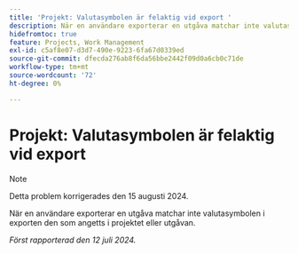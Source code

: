 ```yaml
---
title: 'Projekt: Valutasymbolen är felaktig vid export '
description: När en användare exporterar en utgåva matchar inte valutasymbolen i exporten den som angetts i projektet eller utgåvan.
hidefromtoc: true
feature: Projects, Work Management
exl-id: c5af8e07-d3d7-490e-9223-6fa67d0339ed
source-git-commit: dfecda276ab8f6da56bbe2442f09d0a6cb0c71de
workflow-type: tm+mt
source-wordcount: '72'
ht-degree: 0%

---
```


# Projekt: Valutasymbolen är felaktig vid export

>[!NOTE]
>
>Detta problem korrigerades den 15 augusti 2024.

När en användare exporterar en utgåva matchar inte valutasymbolen i exporten den som angetts i projektet eller utgåvan.

_Först rapporterad den 12 juli 2024._
